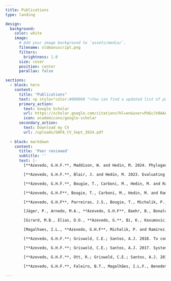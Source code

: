 ```yaml
---
title: Publications
type: landing

design:
  background:
    color: white
    image:
      # Add your image background to `assets/media/`.
      filename: oldmanuscript.png
      filters:
        brightness: 1.0
      size: cover
      position: center
      parallax: false

sections:
  - block: hero
    content:
      title: "Publications"
      text: <p style="color:#000000 ">You can find a updated list of publications on my Google Scholar profile, or you can download my CV. Don't hesitate to contact me if you find some pay wall on your way. </p>
      primary_action:
        text: Google Scholar
        url: https://scholar.google.com/citations?hl=en&user=PUGcJV8AAAAJ
        icon: academicons/google-scholar
      secondary_action:
        text: Download my CV
        url: /uploads/GHFA_CV_Sept_2024.pdf
  
  - block: markdown
    content:
      title: 'Peer reviewed'
      subtitle: ''
      text: |-
        [**Azevedo, G.H.F.**, Maddison, W. and Hedin, M. 2024. Phylogeny and biogeography of harmochirine jumping spiders (Araneae: Salticidae). Molecular Phylogenetics and Evolution, 197, p. 108109](https://doi.org/10.1016/j.ympev.2024.108109)

        [**Azevedo, G.H.F.**, Blair, J. and Hedin, M. 2023. Evaluating possible anthropogenic impacts on gene flow and loss of genetic diversity in endangered Madla Cave Meshweaver spiders (Hahniidae, Cicurina madla). Conservation Genetics, 25, p. 149–164.](https://doi.org/10.1007/s10592-023-01561-y)

        [**Azevedo, G.H.F.**, Bougie, T., Carboni, M., Hedin, M. and Ramírez, M.J., 2022. Convergence, Hemiplasy, and Correlated Evolution Impact Morphological Diversity Related to a Web-Less Lifestyle in the Two-Clawed Spiders. Insect Systematics and Diversity, 6(5), p. 1–14.](https://doi.org/10.1093/isd/ixac020)

        [**Azevedo, G.H.F**, Bougie, T., Carboni, M., Hedin, M. and Ramírez, M.J., 2022. Combining Genomic, Phenotypic and Sanger Sequencing Data to Elucidate the Phylogeny of the Two-Clawed Spiders (Dionycha). Molecular Phylogenetics and Evolution, 166, p. 107327.](https://doi.org/10.1016/j.ympev.2021.107327)

        [**Azevedo, G.H.F**, Parreiras, J.S., Bougie, T., Michalik, P., Wunderlich, J. and Ramírez, M.J., 2021. Fossils constrain biogeographical history in a clade of flattened spiders with transcontinental distribution. Journal of Biogeography, 48, p. 3032– 3046.](https://doi.org/10.1111/jbi.14259)

        [Jäger, P., Arnedo, M.A., **Azevedo, G.H.F**, Baehr, B., Bonaldo, A.B., Haddad, C.R., Harms, D., Hormiga, G., Labarque, F.M., Muster, C. and Ramírez, M.J., 2021. Twenty years, eight legs, one concept: describing spider biodiversity in Zootaxa (Arachnida: Araneae). Zootaxa, 4979(1), p.131-146.](https://doi.org/10.11646/zootaxa.4979.1.14)

        [Girard, M.B., Elias, D.O., **Azevedo, G.**, Bi, K., Kasumovic, M.M., Waldock, J.M., Rosenblum, E.B. and Hedin, M., 2021. Phylogenomics of            peacock spiders and their kin (Salticidae: Maratus), with implications for the evolution of male courtship displays. Biological Journal of the Linnean Society, 132(3), p. 471-494.](https://doi.org/10.1093/biolinnean/blaa165)  

        [Magalhaes, I.L., **Azevedo, G.H.F**, Michalik, P. and Ramírez, M.J., 2020. The fossil record of spiders revisited: implications for calibrating trees and evidence for a major faunal turnover since the Mesozoic. Biological Reviews, 95(1), p.184-217.](https://doi.org/10.1111/brv.12559)

        [**Azevedo, G.H.F.**; Griswold, C.E.; Santos, A.J. 2018. To complicate or to simplify? Phylogenetic tests of complexity trends and genital evolution in ground spiders (Araneae: Dionycha: Gnaphosidae). Zoological Journal of the Linnean Society, v. 184, Issue 3, p. 673-694.](https://doi.org/10.1093/zoolinnean/zly016)

        [**Azevedo, G.H.F.**; Griswold, C.E.; Santos, A.J. 2017. Systematics and evolution of ground spiders revisited (Araneae, Dionycha, Gnaphosidae). Cladistics, p. 1-48, 2017.](https://doi.org/10.1111/cla.12226)

        [**Azevedo, G.H.F.**, Ott, R.; Griswold, C.E.; Santos, A.J. 2016. A taxonomic revision of the ground spiders of the genus Apopyllus (Araneae:Gnaphosidae). Zootaxa (Auckland. Print), v. 4178, p. 301.](http://dx.doi.org/10.11646/zootaxa.4178.3.1)  

        [**Azevedo, G.H.F.**, Faleiro, B.T., Magalhães, I.L.F., Benedetti, A.R., Oliveira, U., Pena-Barbosa, J.P.P., Santos, M.T.T., Vilela, P.F., De Maria, M., Santos, A.J. 2014. Effectiveness of sampling methods and further sampling for accessing spider diversity: a case study in a Brazilian Atlantic rainforest fragment. Insect Conservation and Diversity, v. 7, p. 381-391.](https://doi.org/10.1111/icad.12061)

---
```

